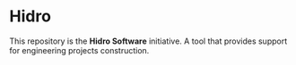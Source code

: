 # Hidro
This repository is the **Hidro Software** initiative. A tool that provides support for engineering projects construction.